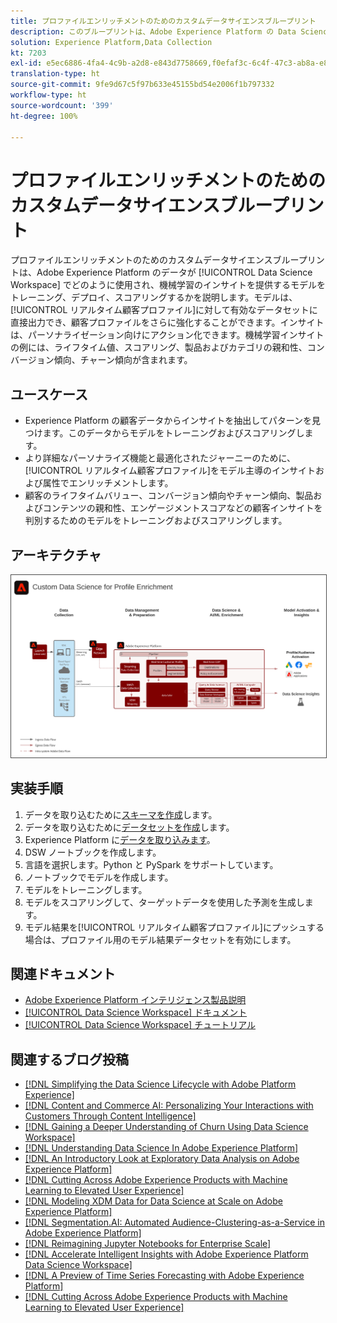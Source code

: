 ```yaml
---
title: プロファイルエンリッチメントのためのカスタムデータサイエンスブループリント
description: このブループリントは、Adobe Experience Platform の Data Science Workspace がモデルをトレーニング、デプロイ、スコアリングするために、Experience Platform 内のデータをどのように使用して、データから機械学習によるインサイトを提供するかを示します。
solution: Experience Platform,Data Collection
kt: 7203
exl-id: e5ec6886-4fa4-4c9b-a2d8-e843d7758669,f0efaf3c-6c4f-47c3-ab8a-e8e146dd071c
translation-type: ht
source-git-commit: 9fe9d67c5f97b633e45155bd54e2006f1b797332
workflow-type: ht
source-wordcount: '399'
ht-degree: 100%

---
```


# プロファイルエンリッチメントのためのカスタムデータサイエンスブループリント

プロファイルエンリッチメントのためのカスタムデータサイエンスブループリントは、Adobe Experience Platform のデータが [!UICONTROL Data Science Workspace] でどのように使用され、機械学習のインサイトを提供するモデルをトレーニング、デプロイ、スコアリングするかを説明します。モデルは、[!UICONTROL リアルタイム顧客プロファイル]に対して有効なデータセットに直接出力でき、顧客プロファイルをさらに強化することができます。インサイトは、パーソナライゼーション向けにアクション化できます。機械学習インサイトの例には、ライフタイム値、スコアリング、製品およびカテゴリの親和性、コンバージョン傾向、チャーン傾向が含まれます。

## ユースケース

* Experience Platform の顧客データからインサイトを抽出してパターンを見つけます。このデータからモデルをトレーニングおよびスコアリングします。
* より詳細なパーソナライズ機能と最適化されたジャーニーのために、[!UICONTROL リアルタイム顧客プロファイル]をモデル主導のインサイトおよび属性でエンリッチメントします。
* 顧客のライフタイムバリュー、コンバージョン傾向やチャーン傾向、製品およびコンテンツの親和性、エンゲージメントスコアなどの顧客インサイトを判別するためのモデルをトレーニングおよびスコアリングします。

## アーキテクチャ

<img src="assets/data_science.svg" alt="プロファイルエンリッチメントのためのカスタムデータサイエンスブループリントの参照アーキテクチャ" style="border:1px solid #4a4a4a" />

## 実装手順

1. データを取り込むために[スキーマを作成](https://experienceleague.adobe.com/docs/platform-learn/tutorials/schemas/create-a-schema.html?lang=ja)します。
1. データを取り込むために[データセットを作成](https://experienceleague.adobe.com/docs/platform-learn/tutorials/data-ingestion/create-datasets-and-ingest-data.html?lang=ja)します。
1. Experience Platform に[データを取り込みます](https://experienceleague.adobe.com/?recommended=ExperiencePlatform-D-1-2020.1.dataingestion&amp;lang=ja)。
1. DSW ノートブックを作成します。
1. 言語を選択します。Python と PySpark をサポートしています。
1. ノートブックでモデルを作成します。
1. モデルをトレーニングします。
1. モデルをスコアリングして、ターゲットデータを使用した予測を生成します。
1. モデル結果を[!UICONTROL リアルタイム顧客プロファイル]にプッシュする場合は、プロファイル用のモデル結果データセットを有効にします。

## 関連ドキュメント

* [Adobe Experience Platform インテリジェンス製品説明](https://helpx.adobe.com/jp/legal/product-descriptions/adobe-experience-platform-intelligence---product-description.html)
* [[!UICONTROL Data Science Workspace] ドキュメント](https://experienceleague.adobe.com/docs/experience-platform/data-science-workspace/home.html?lang=ja)
* [[!UICONTROL Data Science Workspace] チュートリアル](https://experienceleague.adobe.com/docs/platform-learn/tutorials/data-science-workspace/understanding-data-science-workspace.html?lang=ja)

## 関連するブログ投稿

* [[!DNL Simplifying the Data Science Lifecycle with Adobe Platform Experience]](https://medium.com/adobetech/simplifying-the-data-science-lifecycle-with-adobe-platform-experience-8ea4f056d82f)
* [[!DNL Content and Commerce AI: Personalizing Your Interactions with Customers Through Content Intelligence]](https://medium.com/adobetech/content-and-commerce-ai-personalizing-your-interactions-with-customers-through-content-intelligence-dc182601deab)
* [[!DNL Gaining a Deeper Understanding of Churn Using Data Science Workspace]](https://medium.com/adobetech/gaining-a-deeper-understanding-of-churn-using-data-science-workspace-18a2190e0cf3)
* [[!DNL Understanding Data Science In Adobe Experience Platform]](https://medium.com/adobetech/understanding-data-science-in-adobe-experience-platform-5bce5a17b42)
* [[!DNL An Introductory Look at Exploratory Data Analysis on Adobe Experience Platform]](https://medium.com/adobetech/an-introductory-look-at-exploratory-data-analysis-on-adobe-experience-platform-1bfce7501d9a)
* [[!DNL Cutting Across Adobe Experience Products with Machine Learning to Elevated User Experience]](https://medium.com/adobetech/cutting-across-adobe-experience-products-with-machine-learning-to-elevated-user-experience-7c85000510d1)
* [[!DNL Modeling XDM Data for Data Science at Scale on Adobe Experience Platform]](https://medium.com/adobetech/modeling-xdm-data-for-data-science-at-scale-on-adobe-experience-platform-222bb2a6dbf7)
* [[!DNL Segmentation.AI: Automated Audience-Clustering-as-a-Service in Adobe Experience Platform]](https://medium.com/adobetech/segmentation-ai-automated-audience-clustering-as-a-service-in-adobe-experience-platform-261f4099462c)
* [[!DNL Reimagining Jupyter Notebooks for Enterprise Scale]](https://medium.com/adobetech/reimagining-jupyter-notebooks-for-enterprise-scale-8bc6340d504a)
* [[!DNL Accelerate Intelligent Insights with Adobe Experience Platform Data Science Workspace]](https://medium.com/adobetech/accelerate-intelligent-insights-with-adobe-experience-platform-data-science-workspace-89538bacbbea)
* [[!DNL A Preview of Time Series Forecasting with Adobe Experience Platform]](https://medium.com/adobetech/preview-of-time-series-forecasting-with-adobe-experience-platform-38a2fc778e89)
* [[!DNL Cutting Across Adobe Experience Products with Machine Learning to Elevated User Experience]](https://medium.com/adobetech/cutting-across-adobe-experience-products-with-machine-learning-to-elevated-user-experience-7c85000510d1)

